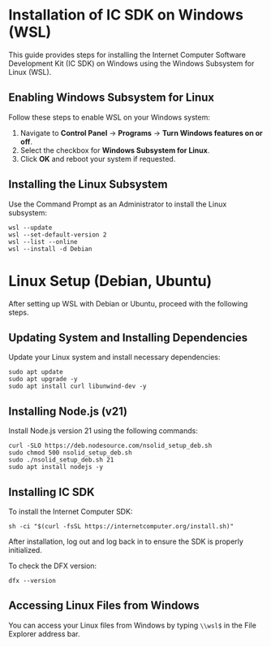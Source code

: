 # Installation of IC SDK on Windows (WSL)

This guide provides steps for installing the Internet Computer Software Development Kit (IC SDK) on Windows using the Windows Subsystem for Linux (WSL).

## Enabling Windows Subsystem for Linux

Follow these steps to enable WSL on your Windows system:

1. Navigate to **Control Panel** → **Programs** → **Turn Windows features on or off**.
2. Select the checkbox for **Windows Subsystem for Linux**.
3. Click **OK** and reboot your system if requested.

## Installing the Linux Subsystem

Use the Command Prompt as an Administrator to install the Linux subsystem:

```shell
wsl --update
wsl --set-default-version 2
wsl --list --online
wsl --install -d Debian
```

# Linux Setup (Debian, Ubuntu)

After setting up WSL with Debian or Ubuntu, proceed with the following steps.

## Updating System and Installing Dependencies

Update your Linux system and install necessary dependencies:

```shell
sudo apt update
sudo apt upgrade -y
sudo apt install curl libunwind-dev -y
```

## Installing Node.js (v21)

Install Node.js version 21 using the following commands:

```shell
curl -SLO https://deb.nodesource.com/nsolid_setup_deb.sh
sudo chmod 500 nsolid_setup_deb.sh
sudo ./nsolid_setup_deb.sh 21
sudo apt install nodejs -y
```

## Installing IC SDK

To install the Internet Computer SDK:

```shell
sh -ci "$(curl -fsSL https://internetcomputer.org/install.sh)"
```
After installation, log out and log back in to ensure the SDK is properly initialized.

To check the DFX version:

```shell
dfx --version
```

## Accessing Linux Files from Windows

You can access your Linux files from Windows by typing `\\wsl$` in the File Explorer address bar.
